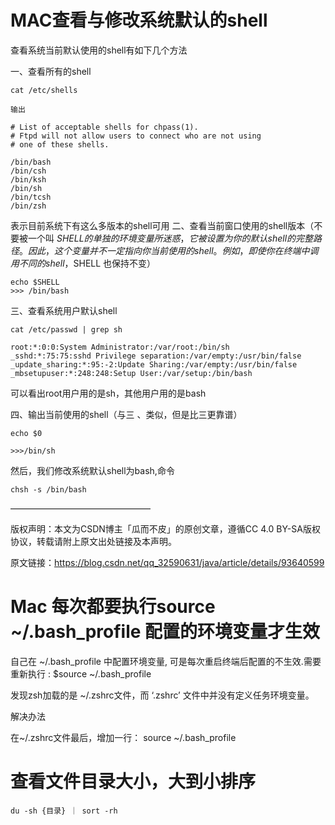 # MAC查看与修改系统默认的shell

查看系统当前默认使用的shell有如下几个方法

一、查看所有的shell
```
cat /etc/shells

输出

# List of acceptable shells for chpass(1).
# Ftpd will not allow users to connect who are not using
# one of these shells.
 
/bin/bash
/bin/csh
/bin/ksh
/bin/sh
/bin/tcsh
/bin/zsh
```
表示目前系统下有这么多版本的shell可用
二、查看当前窗口使用的shell版本（不要被一个叫 $SHELL 的单独的环境变量所迷惑，它被设置为你的默认 shell 的完整路径。因此，这个变量并不一定指向你当前使用的 shell。例如，即使你在终端中调用不同的 shell，$SHELL 也保持不变）
```
echo $SHELL
>>> /bin/bash
```

三、查看系统用户默认shell

```
cat /etc/passwd | grep sh

root:*:0:0:System Administrator:/var/root:/bin/sh
_sshd:*:75:75:sshd Privilege separation:/var/empty:/usr/bin/false
_update_sharing:*:95:-2:Update Sharing:/var/empty:/usr/bin/false
_mbsetupuser:*:248:248:Setup User:/var/setup:/bin/bash
```
可以看出root用户用的是sh，其他用户用的是bash

四、输出当前使用的shell（与三 、类似，但是比三更靠谱）
```
echo $0
 
>>>/bin/sh
```

然后，我们修改系统默认shell为bash,命令
```
chsh -s /bin/bash
```
————————————————

版权声明：本文为CSDN博主「瓜而不皮」的原创文章，遵循CC 4.0 BY-SA版权协议，转载请附上原文出处链接及本声明。

原文链接：https://blog.csdn.net/qq_32590631/java/article/details/93640599

# Mac 每次都要执行source ~/.bash_profile 配置的环境变量才生效

自己在 ~/.bash_profile 中配置环境变量, 可是每次重启终端后配置的不生效.需要重新执行 : $source ~/.bash_profile

发现zsh加载的是 ~/.zshrc文件，而 ‘.zshrc’ 文件中并没有定义任务环境变量。

解决办法

在~/.zshrc文件最后，增加一行：
source ~/.bash_profile

# 查看文件目录大小，大到小排序

```
du -sh {目录} ｜ sort -rh
```
